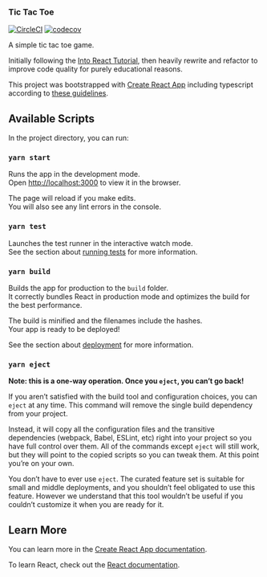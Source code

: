 ### Tic Tac Toe

[![CircleCI](https://circleci.com/gh/jakobkolb/tictactoe.svg?style=shield)](https://app.circleci.com/pipelines/github/jakobkolb/tictactoe) [![codecov](https://codecov.io/gh/hardforkio/jakobs-tictactoe/branch/master/graph/badge.svg?token=46BLV88FOM)](https://codecov.io/gh/hardforkio/jakobs-tictactoe)

A simple tic tac toe game.

Initially following the [Into React Tutorial](https://reactjs.org/tutorial/tutorial.html), then heavily rewrite and refactor to improve code quality for purely educational reasons.

This project was bootstrapped with [Create React App](https://github.com/facebook/create-react-app) including typescript according to [these guidelines](https://create-react-app.dev/docs/adding-typescript/).

## Available Scripts

In the project directory, you can run:

### `yarn start`

Runs the app in the development mode.<br />
Open [http://localhost:3000](http://localhost:3000) to view it in the browser.

The page will reload if you make edits.<br />
You will also see any lint errors in the console.

### `yarn test`

Launches the test runner in the interactive watch mode.<br />
See the section about [running tests](https://facebook.github.io/create-react-app/docs/running-tests) for more information.

### `yarn build`

Builds the app for production to the `build` folder.<br />
It correctly bundles React in production mode and optimizes the build for the best performance.

The build is minified and the filenames include the hashes.<br />
Your app is ready to be deployed!

See the section about [deployment](https://facebook.github.io/create-react-app/docs/deployment) for more information.

### `yarn eject`

**Note: this is a one-way operation. Once you `eject`, you can’t go back!**

If you aren’t satisfied with the build tool and configuration choices, you can `eject` at any time. This command will remove the single build dependency from your project.

Instead, it will copy all the configuration files and the transitive dependencies (webpack, Babel, ESLint, etc) right into your project so you have full control over them. All of the commands except `eject` will still work, but they will point to the copied scripts so you can tweak them. At this point you’re on your own.

You don’t have to ever use `eject`. The curated feature set is suitable for small and middle deployments, and you shouldn’t feel obligated to use this feature. However we understand that this tool wouldn’t be useful if you couldn’t customize it when you are ready for it.

## Learn More

You can learn more in the [Create React App documentation](https://facebook.github.io/create-react-app/docs/getting-started).

To learn React, check out the [React documentation](https://reactjs.org/).
